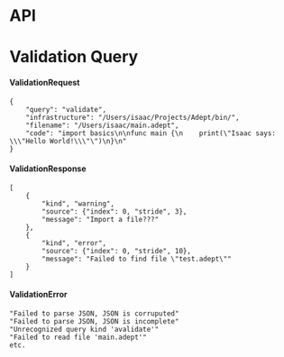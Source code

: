 

# API



# Validation Query

#### ValidationRequest


```
{
	"query": "validate",
	"infrastructure": "/Users/isaac/Projects/Adept/bin/",
	"filename": "/Users/isaac/main.adept",
	"code": "import basics\n\nfunc main {\n    print(\"Isaac says: \\\"Hello World!\\\"\")\n}\n"
}
```
#### ValidationResponse

```
[
	{
		"kind", "warning",
		"source": {"index": 0, "stride", 3},
		"message": "Import a file???"
	},
	{
		"kind", "error",
		"source": {"index": 0, "stride", 10},
		"message": "Failed to find file \"test.adept\""
	}
]
```

#### ValidationError

```
"Failed to parse JSON, JSON is corruputed"
"Failed to parse JSON, JSON is incomplete"
"Unrecognized query kind 'avalidate'"
"Failed to read file 'main.adept'"
etc.
```

